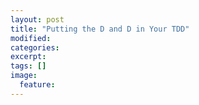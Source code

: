 ```yaml
---
layout: post
title: "Putting the D and D in Your TDD"
modified:
categories: 
excerpt:
tags: []
image:
  feature:
---
```


